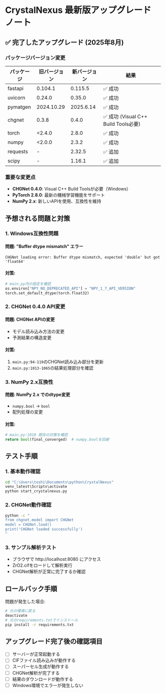 # CrystalNexus 最新版アップグレード ノート

## ✅ 完了したアップグレード (2025年8月)

### パッケージバージョン変更
| パッケージ | 旧バージョン | 新バージョン | 結果 |
|-----------|-------------|-------------|------|
| fastapi | 0.104.1 | 0.115.5 | ✅ 成功 |
| uvicorn | 0.24.0 | 0.35.0 | ✅ 成功 |
| pymatgen | 2024.10.29 | 2025.6.14 | ✅ 成功 |
| chgnet | 0.3.8 | 0.4.0 | ✅ 成功 (Visual C++ Build Tools必要) |
| torch | <2.4.0 | 2.8.0 | ✅ 成功 |
| numpy | <2.0.0 | 2.3.2 | ✅ 成功 |
| requests | - | 2.32.5 | ✅ 追加 |
| scipy | - | 1.16.1 | ✅ 追加 |

### 重要な変更点
- **CHGNet 0.4.0**: Visual C++ Build Toolsが必要（Windows）
- **PyTorch 2.8.0**: 最新の機械学習機能をサポート
- **NumPy 2.x**: 新しいAPIを使用、互換性を維持

## 予想される問題と対策

### 1. Windows互換性問題

#### 問題: "Buffer dtype mismatch" エラー
```
CHGNet loading error: Buffer dtype mismatch, expected 'double' but got 'float64'
```

#### 対策:
```python
# main.py内の設定を確認
os.environ["NPY_NO_DEPRECATED_API"] = "NPY_1_7_API_VERSION"
torch.set_default_dtype(torch.float32)
```

### 2. CHGNet 0.4.0 API変更

#### 問題: CHGNet APIの変更
- モデル読み込み方法の変更
- 予測結果の構造変更

#### 対策:
1. `main.py:94-119`のCHGNet読み込み部分を更新
2. `main.py:1013-1065`の結果処理部分を確認

### 3. NumPy 2.x互換性

#### 問題: NumPy 2.x でのdtype変更
- `numpy.bool` → `bool`
- 配列処理の変更

#### 対策:
```python
# main.py:1010 既存の対策を確認
return bool(final_converged)  # numpy.boolを回避
```

## テスト手順

### 1. 基本動作確認
```bash
cd "C:\Users\toshi\Documents\python\CrystalNexus"
venv_latest\Scripts\activate
python start_crystalnexus.py
```

### 2. CHGNet動作確認
```bash
python -c "
from chgnet.model import CHGNet
model = CHGNet.load()
print('CHGNet loaded successfully')
"
```

### 3. サンプル解析テスト
- ブラウザで http://localhost:8080 にアクセス
- ZrO2.cifをロードして解析実行
- CHGNet解析が正常に完了するか確認

## ロールバック手順

問題が発生した場合:
```bash
# 元の環境に戻る
deactivate
# 元のrequirements.txtでインストール
pip install -r requirements.txt
```

## アップグレード完了後の確認項目

- [ ] サーバーが正常起動する
- [ ] CIFファイル読み込みが動作する  
- [ ] スーパーセル生成が動作する
- [ ] CHGNet解析が完了する
- [ ] 結果のダウンロードが動作する
- [ ] Windows環境でエラーが発生しない